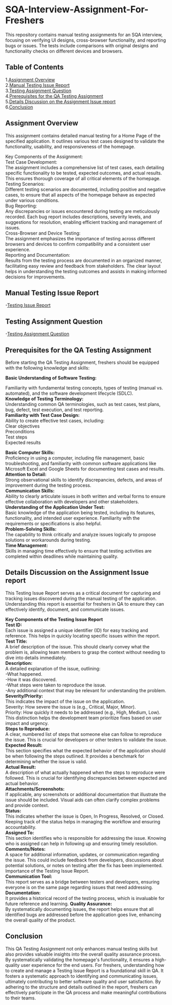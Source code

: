 # SQA-Interview-Assignment-For-Freshers
This repository contains manual testing assignments for an SQA interview, focusing on verifying UI designs, cross-browser functionality, and reporting bugs or issues. The tests include comparisons with original designs and functionality checks on different devices and browsers.

## **Table of Contents**<br>
1.[Assignment Overview](#assignment-overview) <br>
2.[Manual Testing Issue Report](#Manual-Testing-Issue-Report) <br>
3.[Testing Assignment Question](#Testing-Assignment-Question) <br>
4.[Prerequisites for the QA Testing Assignment](#Prerequisites-for-the-QA-Testing-Assignment) <br>
5.[Details Discussion on the Assignment Issue report](Details-Discussion-on-the-Assignment-Issue-report) <br> 
6.[Conclusion](#Conclusion) <br> 


## Assignment Overview
This assignment contains detailed manual testing for a Home Page of the specified application. It outlines various test cases designed to validate the functionality, usability, and responsiveness of the homepage.

Key Components of the Assignment: <br>
Test Case Development:<br>
The assignment includes a comprehensive list of test cases, each detailing specific functionality to be tested, expected outcomes, and actual results. This ensures thorough coverage of all critical elements of the homepage.<br>
Testing Scenarios:<br>
Different testing scenarios are documented, including positive and negative cases, to ensure that all aspects of the homepage behave as expected under various conditions.<br>
Bug Reporting:<br>
Any discrepancies or issues encountered during testing are meticulously recorded. Each bug report includes descriptions, severity levels, and suggestions for resolution, enabling efficient tracking and management of issues.<br>
Cross-Browser and Device Testing:<br>
The assignment emphasizes the importance of testing across different browsers and devices to confirm compatibility and a consistent user experience.<br>
Reporting and Documentation:<br>
Results from the testing process are documented in an organized manner, facilitating easy review and feedback from stakeholders. The clear layout helps in understanding the testing outcomes and assists in making informed decisions for improvements.<br>

## Manual Testing Issue Report
 -[Testing Issue Report](./DIG_CT_Testing_Issue_Report_(Asif%20Khan%20Sunny).xlsx)
## Testing Assignment Question
 -[Testing Assignment Question](./QA20%-20%Test20%Assignment.pdf)

## Prerequisites for the QA Testing Assignment
Before starting the QA Testing Assignment, freshers should be equipped with the following knowledge and skills:<br>

**Basic Understanding of Software Testing:** <br>

Familiarity with fundamental testing concepts, types of testing (manual vs. automated), and the software development lifecycle (SDLC).<br>
**Knowledge of Testing Terminology:** <br>
Understanding common QA terminologies, such as test cases, test plans, bug, defect, test execution, and test reporting.<br>
**Familiarity with Test Case Design:** <br>
Ability to create effective test cases, including:<br>
Clear objectives<br>
Preconditions<br>
Test steps<br>
Expected results<br>

**Basic Computer Skills:** <br>
Proficiency in using a computer, including file management, basic troubleshooting, and familiarity with common software applications like Microsoft Excel and Google Sheets for documenting test cases and results.<br>
**Attention to Detail:** <br>
Strong observational skills to identify discrepancies, defects, and areas of improvement during the testing process.<br>
**Communication Skills:** <br>
Ability to clearly articulate issues in both written and verbal forms to ensure effective collaboration with developers and other stakeholders.<br>
**Understanding of the Application Under Test:** <br>
Basic knowledge of the application being tested, including its features, functionality, and intended user experience. Familiarity with the requirements or specifications is also helpful.<br>
**Problem-Solving Skills:** <br>
The capability to think critically and analyze issues logically to propose solutions or workarounds during testing. <br>
**Time Management:** <br>
Skills in managing time effectively to ensure that testing activities are completed within deadlines while maintaining quality. <br>

## Details Discussion on the Assignment Issue report
 This Testing Issue Report serves as a critical document for capturing and tracking issues discovered during the manual testing of the 
 application. Understanding this report is essential for freshers in QA to ensure they can effectively identify, document, and 
 communicate issues. <br>

**Key Components of the Testing Issue Report** <br>
**Test ID:** <br>
Each issue is assigned a unique identifier (ID) for easy tracking and reference. This helps in quickly locating specific issues within the report. <br>
**Test Title:** <br>
A brief description of the issue. This should clearly convey what the problem is, allowing team members to grasp the context without needing to dive into details immediately. <br>
**Description:** <br>
A detailed explanation of the issue, outlining: <br>
-What happened. <br>
-How it was discovered.<br>
-What steps were taken to reproduce the issue. <br>
-Any additional context that may be relevant for understanding the problem. <br>
**Severity/Priority:** <br>
This indicates the impact of the issue on the application. <br>
Severity: How severe the issue is (e.g., Critical, Major, Minor). <br>
Priority: How quickly it needs to be addressed (e.g., High, Medium, Low). This distinction helps the development team prioritize fixes based on user impact and urgency. <br>
**Steps to Reproduce:** <br>
A clear, numbered list of steps that someone else can follow to reproduce the issue. This is crucial for developers or other testers to validate the issue. <br>
**Expected Result:** <br>
This section specifies what the expected behavior of the application should be when following the steps outlined. It provides a benchmark for determining whether the issue is valid. <br>
**Actual Result:** <br>
A description of what actually happened when the steps to reproduce were followed. This is crucial for identifying discrepancies between expected and actual behavior. <br>
**Attachments/Screenshots:** <br>
If applicable, any screenshots or additional documentation that illustrate the issue should be included. Visual aids can often clarify complex problems and provide context. <br>
**Status:** <br>
This indicates whether the issue is Open, In Progress, Resolved, or Closed. Keeping track of the status helps in managing the workflow and ensuring accountability. <br>
**Assigned To:** <br>
This section identifies who is responsible for addressing the issue. Knowing who is assigned can help in following up and ensuring timely resolution. <br>
**Comments/Notes:** <br>
A space for additional information, updates, or communication regarding the issue. This could include feedback from developers, discussions about potential solutions, or notes on testing after the fix has been implemented.<br>
Importance of the Testing Issue Report. <br>
**Communication Tool:** <br> This report serves as a bridge between testers and developers, ensuring everyone is on the same page regarding issues that need addressing.
**Documentation:** <br> It provides a historical record of the testing process, which is invaluable for future reference and learning.
**Quality Assurance:** <br> By systematically documenting issues, the report helps ensure that all identified bugs are addressed before the application goes live, enhancing the overall quality of the product.


 ## Conclusion
 This QA Testing Assignment not only enhances manual testing skills but also provides valuable insights into the overall quality assurance process. By systematically validating the homepage's functionality, it ensures a high-quality user experience for the end users.
For freshers, understanding how to create and manage a Testing Issue Report is a foundational skill in QA. It fosters a systematic approach to identifying and communicating issues, ultimately contributing to better software quality and user satisfaction. By adhering to the structure and details outlined in the report, freshers can effectively participate in the QA process and make meaningful contributions to their teams.

